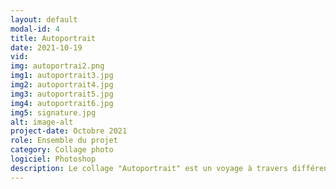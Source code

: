 ```yaml
---
layout: default
modal-id: 4
title: Autoportrait
date: 2021-10-19
vid: 
img: autoportrai2.png
img1: autoportrait3.jpg
img2: autoportrait4.jpg
img3: autoportrait5.jpg
img4: autoportrait6.jpg
img5: signature.jpg
alt: image-alt
project-date: Octobre 2021
role: Ensemble du projet
category: Collage photo
logiciel: Photoshop
description: Le collage "Autoportrait" est un voyage à travers différentes pensées qui nous traversent l'esprit. C'est également un voyage à travers différents décors qui viennent rajouter du propos au texte déjà inscrit. Tout cela avec une palette de couleurs qui vient faire ressortir un élément important à chaque image.
---
```

